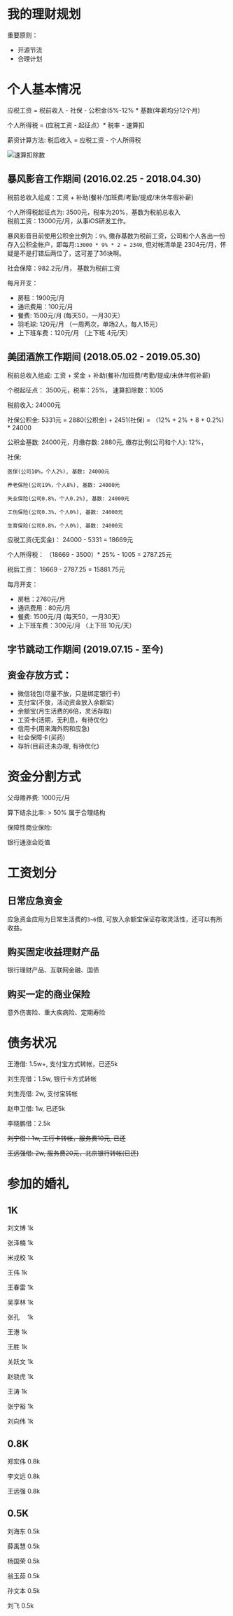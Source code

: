 # 我的理财规划

重要原则：

- 开源节流
- 合理计划

# 个人基本情况

应税工资 = 税前收入 - 社保 - 公积金(5%-12% * 基数(年薪均分12个月)

个人所得税 = (应税工资 - 起征点）* 税率  - 速算扣

薪资计算方法: 税后收入 = 应税工资 - 个人所得税

![速算扣除数](/me/images/速算扣除数.png)

## 暴风影音工作期间 (2016.02.25 - 2018.04.30)

税前总收入组成：工资 + 补助(餐补/加班费/考勤/提成/未休年假补薪)

个人所得税起征点为: 3500元，税率为20%，基数为税前总收入	
税前工资：13000元/月，从事iOS研发工作。

暴风影音目前使用公积金比例为：`9%`, 缴存基数为税前工资，公司和个人各出一份存入公积金帐户，即每月:`13000 * 9% * 2 = 2340`, 但对帐清单是 2304元/月，怀疑是不是打错后两位了，这可差了36块啊。

社会保障：982.2元/月， 基数为税前工资

每月开支：

- 房租：1900元/月
- 通讯费用：100元/月
- 餐费: 1500元/月 (每天50，一月30天）
- 羽毛球: 120元/月 （一周两次，单场2人，每人15元）
- 上下班车费：120元/月 （上下班 4元/天）

## 美团酒旅工作期间 (2018.05.02 - 2019.05.30)

税前总收入组成: 工资 + 奖金 + 补助(餐补/加班费/考勤/提成/未休年假补薪)

个税起征点： 3500元，税率：25%， 速算扣除数：1005

税前收入: 24000元

社保公积金: 5331元 = 2880(公积金) + 2451(社保) = （12% + 2% + 8 + 0.2%) * 24000

公积金基数: 24000元，月缴存数: 2880元, 缴存比例(公司和个人): 12%，

社保: 

    医保(公司10%，个人2%), 基数: 24000元

    养老保险(公司19%，个人8%), 基数: 24000元

    失业保险(公司0.8%，个人0.2%), 基数: 24000元

    工伤保险(公司0.3%，个人0%), 基数: 24000元

    生育保险(公司0.8%，个人0%), 基数: 24000元

应税工资(无奖金)： 24000 - 5331 = 18669元

个人所得税： （18669 - 3500）* 25% - 1005 = 2787.25元

税后工资： 18669 - 2787.25 = 15881.75元

每月开支：

- 房租：2760元/月
- 通讯费用：80元/月
- 餐费: 1500元/月 (每天50，一月30天）
- 上下班车费：300元/月 （上下班 10元/天）

## 字节跳动工作期间 (2019.07.15 - 至今)



## 资金存放方式：

- 微信钱包(尽量不放，只是绑定银行卡)
- 支付宝(不放，活动资金放入余额宝)
- 余额宝(月生活费的6倍，灵活存取)
- 工资卡(活期，无利息，有待优化)
- 信用卡(用来海外购和应急)
- 社会保障卡(买药)
- 存折(目前还未办理, 有待优化)

# 资金分割方式

父母赡养费: 1000元/月

算下结余比率: > 50% 属于合理结构

保障性商业保险:

银行通涨会贬值


# 工资划分

## 日常应急资金

应急资金应用为日常生活费的`3~6`倍, 可放入余额宝保证存取灵活性，还可以有所收益。

## 购买固定收益理财产品

银行理财产品、互联网金融、国债

## 购买一定的商业保险

意外伤害险、重大疾病险、定期寿险


# 债务状况

王港借: 1.5w+, 支付宝方式转帐，已还5k

刘生亮借：1.5w, 银行卡方式转帐

刘生亮借: 2w, 支付宝转帐

赵申卫借: 1w, 已还5k

李晓鹏借：2.5k

~~刘宁借：1w, 工行卡转帐，服务费10元, 已还~~

~~王远强借: 2w, 服务费20元，北京银行转帐(已还)~~

# 参加的婚礼

## 1K

刘文博 1k

张泽楠 1k

米戎校 1k

王伟   1k

王春雷 1k

吴享林 1k

张孔 　1k

王港   1k

王胜   1k

关跃文  1k

赵骁虎  1k

王涛    1k

张宁裕  1k

刘向伟  1k


## 0.8K

郑宏伟  0.8k

李文远  0.8k

王远强  0.8k


## 0.5K

刘海东  0.5k

薛禹慧  0.5k

杨国荣  0.5k

翁玉茹  0.5k

孙文本  0.5k

刘飞    0.5k







